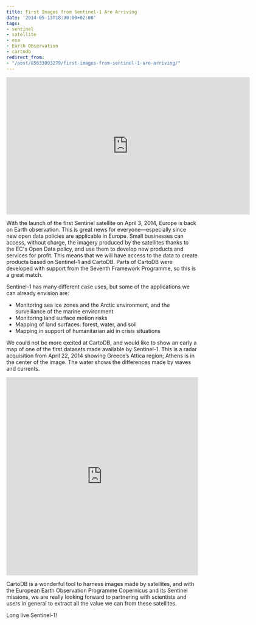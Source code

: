 ```yaml
---
title: First Images from Sentinel-1 Are Arriving
date: '2014-05-13T18:30:00+02:00'
tags:
- sentinel
- satellite
- esa
- Earth Observation
- cartodb
redirect_from:
- "/post/85633093279/first-images-from-sentinel-1-are-arriving/"
---
```


<iframe src="http://www.esa.int/spaceinvideos/content/view/embedjw/425436" width="640" height="360" frameborder="0"></iframe>

With the launch of the first Sentinel satellite on April 3, 2014, Europe is back on Earth observation. This is great news for everyone—especially since new open data policies are applicable in Europe. Small businesses can access, without charge, the imagery produced by the satellites thanks to the EC's Open Data policy, and use them to develop new products and services for profit. This means that we will have access to the data to create products based on Sentinel-1 and CartoDB. Parts of CartoDB were developed with support from the Seventh Framework Programme, so this is a great match.

Sentinel-1 has many different case uses, but some of the applications we can already envision are:

- Monitoring sea ice zones and the Arctic environment, and the surveillance of the marine environment
- Monitoring land surface motion risks
- Mapping of land surfaces: forest, water, and soil
- Mapping in support of humanitarian aid in crisis situations

We could not be more excited at CartoDB, and would like to show an early a map of one of the first datasets made available by Sentinel-1. This is a radar acquisition from April 22, 2014 showing Greece’s Attica region; Athens is in the center of the image. The water shows the differences made by waves and currents.

<iframe width="100%" height="520" frameborder="0" src="http://jatorre-cloud.cartodb.com/viz/ab4d6c46-da03-11e3-96b7-0edbca4b5057/embed_map?title=true&amp;description=true&amp;search=false&amp;shareable=true&amp;cartodb_logo=true&amp;layer_selector=false&amp;legends=false&amp;scrollwheel=true&amp;fullscreen=true&amp;sublayer_options=1%7C1&amp;sql=&amp;sw_lat=37.85859141570558&amp;sw_lon=23.479843139648438&amp;ne_lat=38.08160859009049&amp;ne_lon=23.990707397460938"></iframe>

CartoDB is a wonderful tool to harness images made by satellites, and with the European Earth Observation Programme Copernicus and its Sentinel missions, we are really looking forward to partnering with scientists and users in general to extract all the value we can from these satellites.

Long live Sentinel-1!
